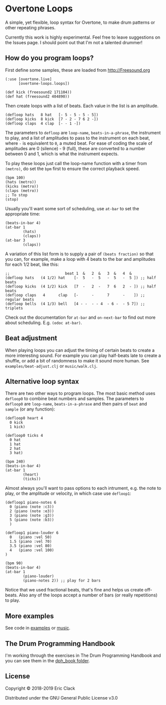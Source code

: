 # Overtone Loops

A simple, yet flexible, loop syntax for Overtone, to make drum patterns or other repeating phrases.

Currently this work is highly experimental. Feel free to leave suggestions on the Issues page. I should point out that I'm not a talented drummer!

## How do you program loops?

First define some samples, these are loaded from http://Freesound.org

```
(:use [overtone.live]
      [overtone-loops.loops])
        
(def kick (freesound2 171104))
(def hat (freesound2 404890))
```

Then create loops with a list of beats. Each value in the list is an amplitude.

```
(defloop hats   8 hat   [- 5 - 5 - 5 - 5])
(defloop kicks  8 kick  [7 - 2 - 7 6 2 -])
(defloop claps  4 clap  [- - 1 -])
```

The parameters to `defloop` are `loop-name`, `beats-in-a-phrase`, the instrument to play, and a list of amplitudes to pass to the instrument on each beat, where `-` is equivalent to `0`, a muted beat. For ease of coding the scale of amplitudes are 0 (silence) - 9 (full), these are converted to a number between 0 and 1, which is what the instrument expects. 

To play these loops just call the loop-name function with a timer from `(metro)`, do set the `bpm` first to ensure the correct playback speed.

```
(bpm 100)
(hats (metro))
(kicks (metro))
(claps (metro))
;; To stop
(stop)
```

Usually you'll want some sort of scheduling, use `at-bar` to set the appropriate time:

```
(beats-in-bar 4)
(at-bar 1
        (hats)
        (claps))
(at-bar 3
        (claps))
```

A variation of this list form is to supply a pair of `(beats fraction)` so that you can, for example, make a loop with 4 beats to the bar and amplitudes for each 1/2 beat, like this:

```
;;                         beat 1  &   2  &   3  &   4  &
(defloop hats   (4 1/2) hat    [-  5   -  5   -  5   -  5 ]) ;; half beats
(defloop kicks  (4 1/2) kick   [7  -   2  -   7  6   2  - ]) ;; half beats
(defloop claps   4      clap   [-      -      7      -    ]) ;; regular beats
(defloop bells  (4 1/3) bell   [4 - -  - - 4  - 6 -  - 5 7]) ;; triplets
```

Check out the documentation for `at-bar` and `on-next-bar` to find out more about scheduling. E.g. `(odoc at-bar)`.

## Beat adjustment

When playing loops you can adjust the timing of certain beats to create a more interesting sound. For example you can play half-beats late to create a shuffle, or add a bit of randomness to make it sound more human. See `examples/beat-adjust.clj` or `music/walk.clj`.

## Alternative loop syntax

There are two other ways to program loops. The most basic method uses `defloop0` to combine beat numbers and samples. The parameters to `defloop0` are `loop-name`, `beats-in-a-phrase` and then pairs of `beat` and `sample` (or any function):

```
(defloop0 heart 4
  0 kick
  1 kick)

(defloop0 ticks 4
  0 hat
  1 hat
  2 hat
  3 hat)

(bpm 240)
(beats-in-bar 4)
(at-bar 1
        (heart)
        (ticks))
```

Almost always you'll want to pass options to each intrument, e.g. the note to play, or the amplitude or velocity, in which case use `defloop1`:

```
(defloop1 piano-notes 6
  0 (piano (note :c3))
  2 (piano (note :e3))
  3 (piano (note :g3))
  5 (piano (note :b3))
  )

(defloop1 piano-louder 6
  0   (piano :vel 50)
  1.5 (piano :vel 70)
  3.5 (piano :vel 80)
  4   (piano :vel 100)
)

(bpm 90)
(beats-in-bar 4)
(at-bar 1
        (piano-louder)
        (piano-notes 2)) ;; play for 2 bars
```

Notice that we used fractional beats, that's fine and helps us create off-beats. Also any of the loops accept a number of bars (or really repetitions) to play.

## More examples

See code in [examples](src/overtone_loops/examples) or [music](src/overtone_loops/music).

## The Drum Programming Handbook

I'm working through the exercises in The Drum Programming Handbook and you can see them in the [dph_book folder](src/overtone_loops/dph_book).

## License

Copyright © 2018-2019 Eric Clack

Distributed under the GNU General Public License v3.0
